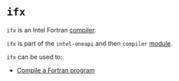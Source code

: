 # `ifx`

`ifx` is an Intel Fortran [compiler](compilers.md).

`ifx` is part of the `intel-oneapi` and then `compiler` [module](../cluster_guides/modules.md).

`ifx` can be used to:

- [Compile a Fortran program](ifx_compile_fortran.md)
